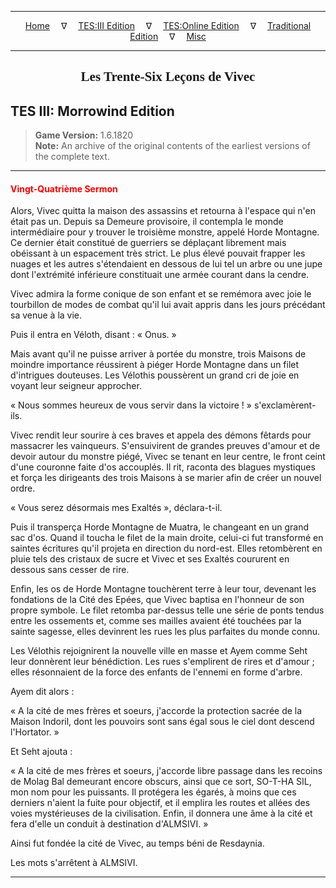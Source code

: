 
---

<!-- Jekyll Page Links -->

<center>
<a href="../../../../index.html">Home</a>
&emsp;&nabla;&emsp;
<a href="../../../index-tes3.html">TES:III Edition</a>
&emsp;&nabla;&emsp;
<a href="../../../index-teso.html">TES:Online Edition</a>
&emsp;&nabla;&emsp;
<a href="../../../index-traditional.html">Traditional Edition</a>
&emsp;&nabla;&emsp;
<a href="../../../index-misc.html">Misc</a>
</center>

<!-- Markdown Body Below: -->

---

<center>
<h2><span style="font-family:Georgia">Les Trente-Six Leçons de Vivec</span></h2>
</center>

## TES III: Morrowind Edition

> __Game Version:__ 1.6.1820\
> __Note:__ An archive of the original contents of the earliest versions of the complete text.

---

#### <span style="color:red">Vingt-Quatrième Sermon</span>

Alors, Vivec quitta la maison des assassins et retourna à l'espace qui n'en était pas un. Depuis sa Demeure provisoire, il contempla le monde intermédiaire pour y trouver le troisième monstre, appelé Horde Montagne. Ce dernier était constitué de guerriers se déplaçant librement mais obéissant à un espacement très strict. Le plus élevé pouvait frapper les nuages et les autres s'étendaient en dessous de lui tel un arbre ou une jupe dont l'extrémité inférieure constituait une armée courant dans la cendre.

Vivec admira la forme conique de son enfant et se remémora avec joie le tourbillon de modes de combat qu'il lui avait appris dans les jours précédant sa venue à la vie.

Puis il entra en Véloth, disant : « Onus. »

Mais avant qu'il ne puisse arriver à portée du monstre, trois Maisons de moindre importance réussirent à piéger Horde Montagne dans un filet d'intrigues douteuses. Les Vélothis poussèrent un grand cri de joie en voyant leur seigneur approcher.

« Nous sommes heureux de vous servir dans la victoire ! » s'exclamèrent-ils.

Vivec rendit leur sourire à ces braves et appela des démons fêtards pour massacrer les vainqueurs. S'ensuivirent de grandes preuves d'amour et de devoir autour du monstre piégé, Vivec se tenant en leur centre, le front ceint d'une couronne faite d'os accouplés. Il rit, raconta des blagues mystiques et força les dirigeants des trois Maisons à se marier afin de créer un nouvel ordre.

« Vous serez désormais mes Exaltés », déclara-t-il.

Puis il transperça Horde Montagne de Muatra, le changeant en un grand sac d'os. Quand il toucha le filet de la main droite, celui-ci fut transformé en saintes écritures qu'il projeta en direction du nord-est. Elles retombèrent en pluie tels des cristaux de sucre et Vivec et ses Exaltés coururent en dessous sans cesser de rire.

Enfin, les os de Horde Montagne touchèrent terre à leur tour, devenant les fondations de la Cité des Epées, que Vivec baptisa en l'honneur de son propre symbole. Le filet retomba par-dessus telle une série de ponts tendus entre les ossements et, comme ses mailles avaient été touchées par la sainte sagesse, elles devinrent les rues les plus parfaites du monde connu.

Les Vélothis rejoignirent la nouvelle ville en masse et Ayem comme Seht leur donnèrent leur bénédiction. Les rues s'emplirent de rires et d'amour ; elles résonnaient de la force des enfants de l'ennemi en forme d'arbre.

Ayem dit alors :

« A la cité de mes frères et soeurs, j'accorde la protection sacrée de la Maison Indoril, dont les pouvoirs sont sans égal sous le ciel dont descend l'Hortator. »

Et Seht ajouta :

« A la cité de mes frères et soeurs, j'accorde libre passage dans les recoins de Molag Bal demeurant encore obscurs, ainsi que ce sort, SO-T-HA SIL, mon nom pour les puissants. Il protégera les égarés, à moins que ces derniers n'aient la fuite pour objectif, et il emplira les routes et allées des voies mystérieuses de la civilisation. Enfin, il donnera une âme à la cité et fera d'elle un conduit à destination d'ALMSIVI. »

Ainsi fut fondée la cité de Vivec, au temps béni de Resdaynia.

Les mots s'arrêtent à ALMSIVI.

---
